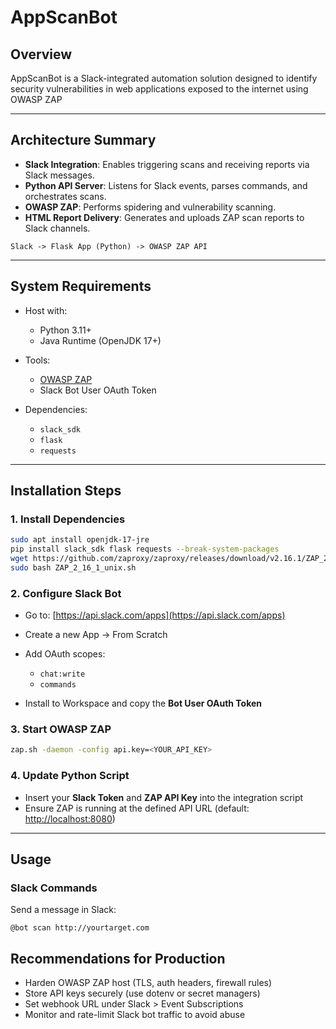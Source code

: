 # AppScanBot

## Overview

AppScanBot is a Slack-integrated automation solution designed to identify security vulnerabilities in web applications exposed to the internet using OWASP ZAP

---

## Architecture Summary

* **Slack Integration**: Enables triggering scans and receiving reports via Slack messages.
* **Python API Server**: Listens for Slack events, parses commands, and orchestrates scans.
* **OWASP ZAP**: Performs spidering and vulnerability scanning.
* **HTML Report Delivery**: Generates and uploads ZAP scan reports to Slack channels.

```
Slack -> Flask App (Python) -> OWASP ZAP API
```

---

## System Requirements

* Host with:

  * Python 3.11+
  * Java Runtime (OpenJDK 17+)
    
* Tools:

  * [OWASP ZAP](https://github.com/zaproxy/zaproxy/releases/download/v2.16.1/ZAP_2_16_1_unix.sh)
  * Slack Bot User OAuth Token

* Dependencies:

  * `slack_sdk`
  * `flask`
  * `requests`

---

## Installation Steps

### 1. Install Dependencies

```bash
sudo apt install openjdk-17-jre
pip install slack_sdk flask requests --break-system-packages
wget https://github.com/zaproxy/zaproxy/releases/download/v2.16.1/ZAP_2_16_1_unix.sh
sudo bash ZAP_2_16_1_unix.sh
```

### 2. Configure Slack Bot

* Go to: [https://api.slack.com/apps](https://api.slack.com/apps)
* Create a new App → From Scratch
* Add OAuth scopes:

  * `chat:write`
  * `commands`
* Install to Workspace and copy the **Bot User OAuth Token**

### 3. Start OWASP ZAP

```bash
zap.sh -daemon -config api.key=<YOUR_API_KEY>
```

### 4. Update Python Script

* Insert your **Slack Token** and **ZAP API Key** into the integration script
* Ensure ZAP is running at the defined API URL (default: [http://localhost:8080](http://localhost:8080))

---

## Usage

### Slack Commands

Send a message in Slack:

```
@bot scan http://yourtarget.com
```

## Recommendations for Production

* Harden OWASP ZAP host (TLS, auth headers, firewall rules)
* Store API keys securely (use dotenv or secret managers)
* Set webhook URL under Slack > Event Subscriptions
* Monitor and rate-limit Slack bot traffic to avoid abuse
